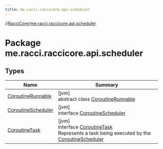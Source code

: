 ```yaml
---
title: me.racci.raccicore.api.scheduler
---
```

//[RacciCore](../../index.html)/[me.racci.raccicore.api.scheduler](index.html)



# Package me.racci.raccicore.api.scheduler



## Types


| Name | Summary |
|---|---|
| [CoroutineRunnable](-coroutine-runnable/index.html) | [jvm]<br>abstract class [CoroutineRunnable](-coroutine-runnable/index.html) |
| [CoroutineScheduler](-coroutine-scheduler/index.html) | [jvm]<br>interface [CoroutineScheduler](-coroutine-scheduler/index.html) |
| [CoroutineTask](-coroutine-task/index.html) | [jvm]<br>interface [CoroutineTask](-coroutine-task/index.html)<br>Represents a task being executed by the [CoroutineScheduler](-coroutine-scheduler/index.html) |

